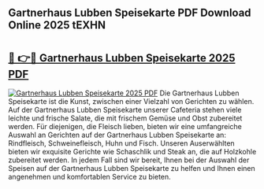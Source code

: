 ## Gartnerhaus Lubben Speisekarte PDF Download Online 2025 tEXHN

# <h2><a href="http://gc7pmsv.nevu.top/?p=Gartnerhaus+Lubben+Speisekarte">🔗 👉🔴 Gartnerhaus Lubben Speisekarte 2025 PDF</a></h2>

[![Gartnerhaus Lubben Speisekarte 2025 PDF](https://i.imgur.com/dBaPXMq.png)](http://gc7pmsv.nevu.top/?p=Gartnerhaus+Lubben+Speisekarte)
Die Gartnerhaus Lubben Speisekarte ist die Kunst, zwischen einer Vielzahl von Gerichten zu wählen. Auf der Gartnerhaus Lubben Speisekarte unserer Cafeteria stehen viele leichte und frische Salate, die mit frischem Gemüse und Obst zubereitet werden. Für diejenigen, die Fleisch lieben, bieten wir eine umfangreiche Auswahl an Gerichten auf der Gartnerhaus Lubben Speisekarte an: Rindfleisch, Schweinefleisch, Huhn und Fisch. Unseren Auserwählten bieten wir exquisite Gerichte wie Schaschlik und Steak an, die auf Holzkohle zubereitet werden. In jedem Fall sind wir bereit, Ihnen bei der Auswahl der Speisen auf der Gartnerhaus Lubben Speisekarte zu helfen und Ihnen einen angenehmen und komfortablen Service zu bieten.
